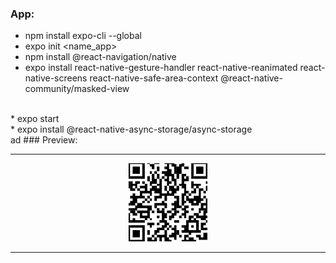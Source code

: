 ### App:
* npm install expo-cli --global<br>
* expo init <name_app><br>
* npm install @react-navigation/native<br>
* expo install react-native-gesture-handler react-native-reanimated react-native-screens react-native-safe-area-context @react-native-community/masked-view
<br>
* expo start<br>
* expo install @react-native-async-storage/async-storage<br>
 ad
### Preview:
<hr> 
     <p align="center">
     <img src="./image/app-navigation.png" width="25%" alt="">
     </p>
<hr>